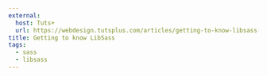 ```yaml
---
external:
  host: Tuts+
  url: https://webdesign.tutsplus.com/articles/getting-to-know-libsass--cms-23114
title: Getting to know LibSass
tags:
  - sass
  - libsass
---
```

